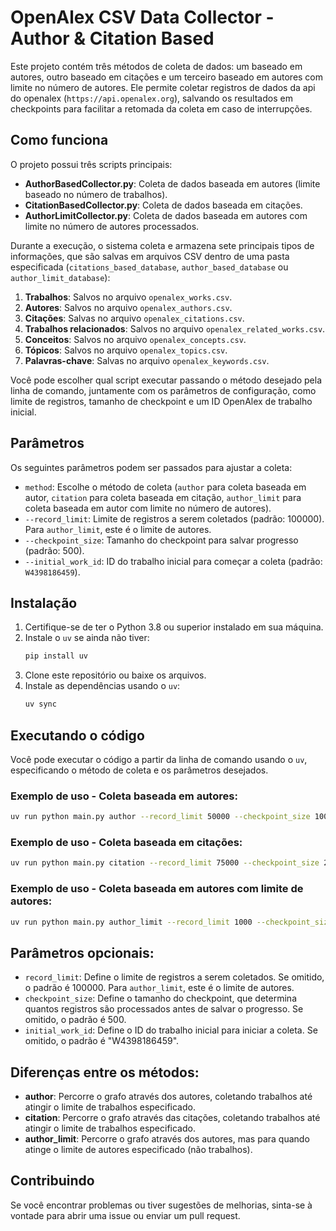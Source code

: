 # OpenAlex CSV Data Collector - Author & Citation Based

Este projeto contém três métodos de coleta de dados: um baseado em autores, outro baseado em citações e um terceiro baseado em autores com limite no número de autores. Ele permite coletar registros de dados da api do openalex (`https://api.openalex.org`), salvando os resultados em checkpoints para facilitar a retomada da coleta em caso de interrupções.

## Como funciona

O projeto possui três scripts principais:

- **AuthorBasedCollector.py**: Coleta de dados baseada em autores (limite baseado no número de trabalhos).
- **CitationBasedCollector.py**: Coleta de dados baseada em citações.
- **AuthorLimitCollector.py**: Coleta de dados baseada em autores com limite no número de autores processados.

Durante a execução, o sistema coleta e armazena sete principais tipos de informações, que são salvas em arquivos CSV dentro de uma pasta especificada (`citations_based_database`, `author_based_database` ou `author_limit_database`):

1. **Trabalhos**: Salvos no arquivo `openalex_works.csv`.
2. **Autores**: Salvos no arquivo `openalex_authors.csv`.
3. **Citações**: Salvas no arquivo `openalex_citations.csv`.
4. **Trabalhos relacionados**: Salvos no arquivo `openalex_related_works.csv`.
5. **Conceitos**: Salvos no arquivo `openalex_concepts.csv`.
6. **Tópicos**: Salvos no arquivo `openalex_topics.csv`.
7. **Palavras-chave**: Salvas no arquivo `openalex_keywords.csv`.

Você pode escolher qual script executar passando o método desejado pela linha de comando, juntamente com os parâmetros de configuração, como limite de registros, tamanho de checkpoint e um ID OpenAlex de trabalho inicial.

## Parâmetros

Os seguintes parâmetros podem ser passados para ajustar a coleta:

- `method`: Escolhe o método de coleta (`author` para coleta baseada em autor, `citation` para coleta baseada em citação, `author_limit` para coleta baseada em autor com limite no número de autores).
- `--record_limit`: Limite de registros a serem coletados (padrão: 100000). Para `author_limit`, este é o limite de autores.
- `--checkpoint_size`: Tamanho do checkpoint para salvar progresso (padrão: 500).
- `--initial_work_id`: ID do trabalho inicial para começar a coleta (padrão: `W4398186459`).

## Instalação

1. Certifique-se de ter o Python 3.8 ou superior instalado em sua máquina.
2. Instale o `uv` se ainda não tiver:
   ```bash
   pip install uv
   ```
3. Clone este repositório ou baixe os arquivos.
4. Instale as dependências usando o `uv`:
   ```bash
   uv sync
   ```

## Executando o código

Você pode executar o código a partir da linha de comando usando o `uv`, especificando o método de coleta e os parâmetros desejados.

### Exemplo de uso - Coleta baseada em autores:

```bash
uv run python main.py author --record_limit 50000 --checkpoint_size 1000 --initial_work_id "W4398186459"
```

### Exemplo de uso - Coleta baseada em citações:

```bash
uv run python main.py citation --record_limit 75000 --checkpoint_size 250 --initial_work_id "W4398186459"
```

### Exemplo de uso - Coleta baseada em autores com limite de autores:

```bash
uv run python main.py author_limit --record_limit 1000 --checkpoint_size 50 --initial_work_id "W4398186459"
```

## Parâmetros opcionais:

- `record_limit`: Define o limite de registros a serem coletados. Se omitido, o padrão é 100000. Para `author_limit`, este é o limite de autores.
- `checkpoint_size`: Define o tamanho do checkpoint, que determina quantos registros são processados antes de salvar o progresso. Se omitido, o padrão é 500.
- `initial_work_id`: Define o ID do trabalho inicial para iniciar a coleta. Se omitido, o padrão é "W4398186459".

## Diferenças entre os métodos:

- **author**: Percorre o grafo através dos autores, coletando trabalhos até atingir o limite de trabalhos especificado.
- **citation**: Percorre o grafo através das citações, coletando trabalhos até atingir o limite de trabalhos especificado.
- **author_limit**: Percorre o grafo através dos autores, mas para quando atinge o limite de autores especificado (não trabalhos).

## Contribuindo

Se você encontrar problemas ou tiver sugestões de melhorias, sinta-se à vontade para abrir uma issue ou enviar um pull request.
